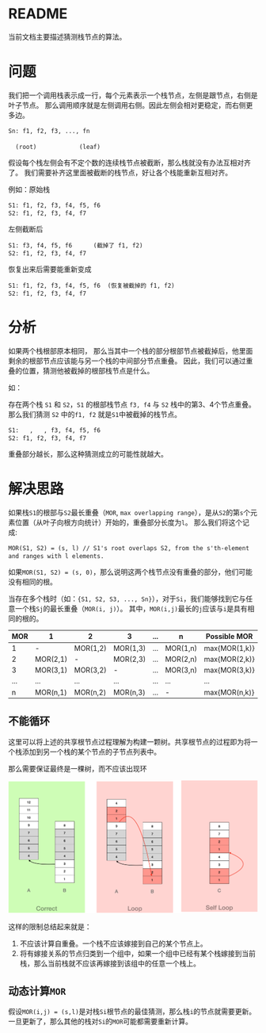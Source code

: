 # README

当前文档主要描述猜测栈节点的算法。

# 问题

我们把一个调用栈表示成一行，每个元素表示一个栈节点，左侧是跟节点，右侧是叶子节点。
那么调用顺序就是左侧调用右侧。因此左侧会相对更稳定，而右侧更多边。

```
Sn: f1, f2, f3, ..., fn

  (root)            (leaf)
```

假设每个栈左侧会有不定个数的连续栈节点被截断，那么栈就没有办法互相对齐了。
我们需要补齐这里面被截断的栈节点，好让各个栈能重新互相对齐。

例如：原始栈

```
S1: f1, f2, f3, f4, f5, f6
S2: f1, f2, f3, f4, f7
```

左侧截断后

```
S1: f3, f4, f5, f6      (截掉了 f1, f2)
S2: f1, f2, f3, f4, f7
```

恢复出来后需要能重新变成

```
S1: f1, f2, f3, f4, f5, f6  (恢复被截掉的 f1, f2)
S2: f1, f2, f3, f4, f7
```

# 分析

如果两个栈根部原本相同，
那么当其中一个栈的部分根部节点被截掉后，他里面剩余的根部节点应该能与另一个栈的中间部分节点重叠。
因此，我们可以通过重叠的位置，猜测他被截掉的根部栈节点是什么。

如：

存在两个栈 `S1` 和 `S2`，`S1` 的根部栈节点 `f3, f4` 与 `S2` 栈中的第3、4个节点重叠。
那么我们猜测 `S2` 中的`f1, f2` 就是`S1`中被截掉的栈节点。

```
S1:   ,   , f3, f4, f5, f6
S2: f1, f2, f3, f4, f7
```

重叠部分越长，那么这种猜测成立的可能性就越大。

# 解决思路

如果栈`S1`的根部与`S2`最长重叠（`MOR`, `max overlapping range`），是从`S2`的第`s`个元素位置（从叶子向根方向统计）开始的，重叠部分长度为`l`。
那么我们将这个记成:

```
MOR(S1, S2) = (s, l) // S1's root overlaps S2, from the s'th-element and ranges with l elements.
```

如果`MOR(S1, S2) = (s, 0)`，那么说明这两个栈节点没有重叠的部分，他们可能没有相同的根。

当存在多个栈时（如：`{S1, S2, S3, ..., Sn}`），对于`Si`，我们能够找到它与任意一个栈`Sj`的最长重叠（`MOR(i, j)`）。
其中，`MOR(i,j)`最长的`j`应该与`i`是具有相同的根的。

| MOR | 1        | 2        | 3        | ... | n        | Possible MOR  |
|-----|----------|----------|----------|-----|----------|---------------|
| 1   | -        | MOR(1,2) | MOR(1,3) | ... | MOR(1,n) | max{MOR(1,k)} |
| 2   | MOR(2,1) | -        | MOR(2,3) | ... | MOR(2,n) | max{MOR(2,k)} |
| 3   | MOR(3,1) | MOR(3,2) | -        | ... | MOR(3,n) | max{MOR(3,k)} |
| ... | ...      | ...      | ...      | ... | ...      | ...           |
| n   | MOR(n,1) | MOR(n,2) | MOR(n,3) | ... | -        | max{MOR(n,k)} |


## 不能循环

这里可以将上述的共享根节点过程理解为构建一颗树。共享根节点的过程即为将一个栈添加到另一个栈的某个节点的子节点列表中。

那么需要保证最终是一棵树，而不应该出现环

![loop.png](../doc/loop.png)

这样的限制总结起来就是：

1. 不应该计算自重叠。一个栈不应该嫁接到自己的某个节点上。
2. 将有嫁接关系的节点归类到一个组中，如果一个组中已经有某个栈嫁接到当前栈，那么当前栈就不应该再嫁接到该组中的任意一个栈上。

## 动态计算`MOR`

假设`MOR(i,j) = (s,l)`是对栈`Si`根节点的最佳猜测，那么栈`i`的节点就需要更新。一旦更新了，那么其他的栈对`Si`的`MOR`可能都需要重新计算。